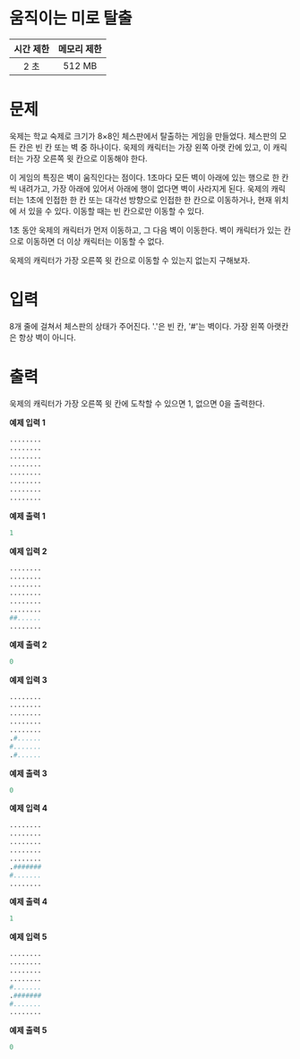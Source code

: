 # 움직이는 미로 탈출

|시간 제한|	메모리 제한|
| :---: | :---: |
|2 초 |	512 MB |

# 문제
욱제는 학교 숙제로 크기가 8×8인 체스판에서 탈출하는 게임을 만들었다. 체스판의 모든 칸은 빈 칸 또는 벽 중 하나이다. 욱제의 캐릭터는 가장 왼쪽 아랫 칸에 있고, 이 캐릭터는 가장 오른쪽 윗 칸으로 이동해야 한다.

이 게임의 특징은 벽이 움직인다는 점이다. 1초마다 모든 벽이 아래에 있는 행으로 한 칸씩 내려가고, 가장 아래에 있어서 아래에 행이 없다면 벽이 사라지게 된다. 욱제의 캐릭터는 1초에 인접한 한 칸 또는 대각선 방향으로 인접한 한 칸으로 이동하거나, 현재 위치에 서 있을 수 있다. 이동할 때는 빈 칸으로만 이동할 수 있다.

1초 동안 욱제의 캐릭터가 먼저 이동하고, 그 다음 벽이 이동한다. 벽이 캐릭터가 있는 칸으로 이동하면 더 이상 캐릭터는 이동할 수 없다.

욱제의 캐릭터가 가장 오른쪽 윗 칸으로 이동할 수 있는지 없는지 구해보자.

# 입력
8개 줄에 걸쳐서 체스판의 상태가 주어진다. '.'은 빈 칸, '#'는 벽이다. 가장 왼쪽 아랫칸은 항상 벽이 아니다.

# 출력
욱제의 캐릭터가 가장 오른쪽 윗 칸에 도착할 수 있으면 1, 없으면 0을 출력한다.

**예제 입력 1**
```python
........
........
........
........
........
........
........
........
```

**예제 출력 1**
```python
1
```

**예제 입력 2**
```python
........
........
........
........
........
........
##......
........
```

**예제 출력 2**
```python
0
```

**예제 입력 3**
```python
........
........
........
........
........
.#......
#.......
.#......
```

**예제 출력 3**
```python
0
```

**예제 입력 4**
```python
........
........
........
........
........
.#######
#.......
........
```

**예제 출력 4**
```python
1
```

**예제 입력 5**
```python
........
........
........
........
#.......
.#######
#.......
........
```

**예제 출력 5**
```python
0
```
